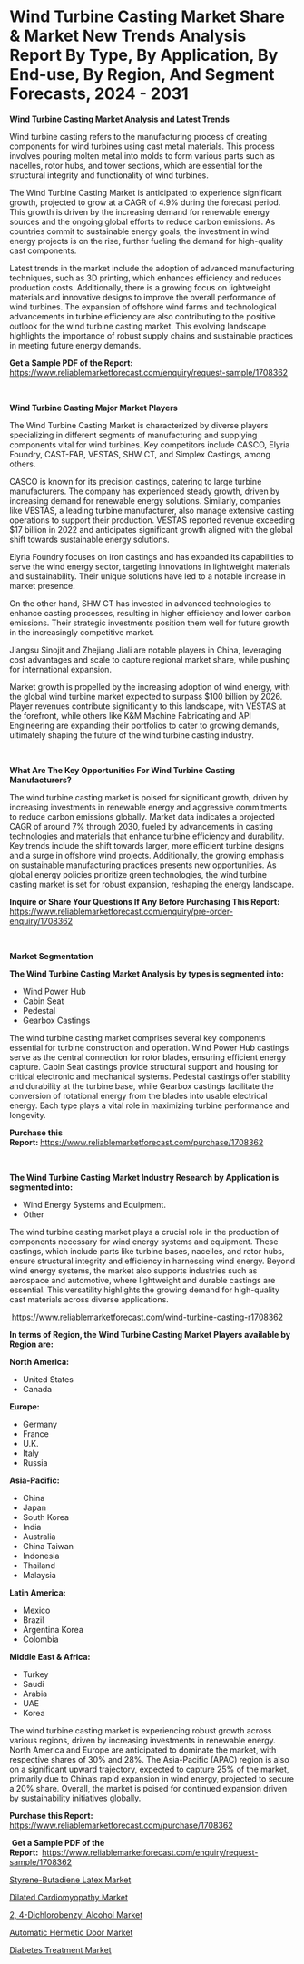<p><h1>Wind Turbine Casting Market Share & Market New Trends Analysis Report By Type, By Application, By End-use, By Region, And Segment Forecasts, 2024 - 2031</h1></p><p><strong>Wind Turbine Casting Market Analysis and Latest Trends</strong></p>
<p><p>Wind turbine casting refers to the manufacturing process of creating components for wind turbines using cast metal materials. This process involves pouring molten metal into molds to form various parts such as nacelles, rotor hubs, and tower sections, which are essential for the structural integrity and functionality of wind turbines.</p><p>The Wind Turbine Casting Market is anticipated to experience significant growth, projected to grow at a CAGR of 4.9% during the forecast period. This growth is driven by the increasing demand for renewable energy sources and the ongoing global efforts to reduce carbon emissions. As countries commit to sustainable energy goals, the investment in wind energy projects is on the rise, further fueling the demand for high-quality cast components.</p><p>Latest trends in the market include the adoption of advanced manufacturing techniques, such as 3D printing, which enhances efficiency and reduces production costs. Additionally, there is a growing focus on lightweight materials and innovative designs to improve the overall performance of wind turbines. The expansion of offshore wind farms and technological advancements in turbine efficiency are also contributing to the positive outlook for the wind turbine casting market. This evolving landscape highlights the importance of robust supply chains and sustainable practices in meeting future energy demands.</p></p>
<p><strong>Get a Sample PDF of the Report:&nbsp;</strong> <a href="https://www.reliablemarketforecast.com/enquiry/request-sample/1708362?utm_campaign=1140&utm_medium=2&utm_source=Github&utm_content=ia&utm_term=21102024&utm_id=wind-turbine-casting">https://www.reliablemarketforecast.com/enquiry/request-sample/1708362</a></p>
<p>&nbsp;</p>
<p><strong>Wind Turbine Casting Major Market Players</strong></p>
<p><p>The Wind Turbine Casting Market is characterized by diverse players specializing in different segments of manufacturing and supplying components vital for wind turbines. Key competitors include CASCO, Elyria Foundry, CAST-FAB, VESTAS, SHW CT, and Simplex Castings, among others. </p><p>CASCO is known for its precision castings, catering to large turbine manufacturers. The company has experienced steady growth, driven by increasing demand for renewable energy solutions. Similarly, companies like VESTAS, a leading turbine manufacturer, also manage extensive casting operations to support their production. VESTAS reported revenue exceeding $17 billion in 2022 and anticipates significant growth aligned with the global shift towards sustainable energy solutions.</p><p>Elyria Foundry focuses on iron castings and has expanded its capabilities to serve the wind energy sector, targeting innovations in lightweight materials and sustainability. Their unique solutions have led to a notable increase in market presence.</p><p>On the other hand, SHW CT has invested in advanced technologies to enhance casting processes, resulting in higher efficiency and lower carbon emissions. Their strategic investments position them well for future growth in the increasingly competitive market.</p><p>Jiangsu Sinojit and Zhejiang Jiali are notable players in China, leveraging cost advantages and scale to capture regional market share, while pushing for international expansion. </p><p>Market growth is propelled by the increasing adoption of wind energy, with the global wind turbine market expected to surpass $100 billion by 2026. Player revenues contribute significantly to this landscape, with VESTAS at the forefront, while others like K&M Machine Fabricating and API Engineering are expanding their portfolios to cater to growing demands, ultimately shaping the future of the wind turbine casting industry.</p></p>
<p>&nbsp;</p>
<p><strong>What Are The Key Opportunities For Wind Turbine Casting Manufacturers?</strong></p>
<p><p>The wind turbine casting market is poised for significant growth, driven by increasing investments in renewable energy and aggressive commitments to reduce carbon emissions globally. Market data indicates a projected CAGR of around 7% through 2030, fueled by advancements in casting technologies and materials that enhance turbine efficiency and durability. Key trends include the shift towards larger, more efficient turbine designs and a surge in offshore wind projects. Additionally, the growing emphasis on sustainable manufacturing practices presents new opportunities. As global energy policies prioritize green technologies, the wind turbine casting market is set for robust expansion, reshaping the energy landscape.</p></p>
<p><strong>Inquire or Share Your Questions If Any Before Purchasing This Report:</strong> <a href="https://www.reliablemarketforecast.com/enquiry/pre-order-enquiry/1708362?utm_campaign=1140&utm_medium=2&utm_source=Github&utm_content=ia&utm_term=21102024&utm_id=wind-turbine-casting">https://www.reliablemarketforecast.com/enquiry/pre-order-enquiry/1708362</a></p>
<p>&nbsp;</p>
<p><strong>Market Segmentation</strong></p>
<p><strong>The Wind Turbine Casting Market Analysis by types is segmented into:</strong></p>
<p><ul><li>Wind Power Hub</li><li>Cabin Seat</li><li>Pedestal</li><li>Gearbox Castings</li></ul></p>
<p><p>The wind turbine casting market comprises several key components essential for turbine construction and operation. Wind Power Hub castings serve as the central connection for rotor blades, ensuring efficient energy capture. Cabin Seat castings provide structural support and housing for critical electronic and mechanical systems. Pedestal castings offer stability and durability at the turbine base, while Gearbox castings facilitate the conversion of rotational energy from the blades into usable electrical energy. Each type plays a vital role in maximizing turbine performance and longevity.</p></p>
<p><strong>Purchase this Report:&nbsp;</strong><a href="https://www.reliablemarketforecast.com/purchase/1708362?utm_campaign=1140&utm_medium=2&utm_source=Github&utm_content=ia&utm_term=21102024&utm_id=wind-turbine-casting">https://www.reliablemarketforecast.com/purchase/1708362</a></p>
<p>&nbsp;</p>
<p><strong>The Wind Turbine Casting Market Industry Research by Application is segmented into:</strong></p>
<p><ul><li>Wind Energy Systems and Equipment.</li><li>Other</li></ul></p>
<p><p>The wind turbine casting market plays a crucial role in the production of components necessary for wind energy systems and equipment. These castings, which include parts like turbine bases, nacelles, and rotor hubs, ensure structural integrity and efficiency in harnessing wind energy. Beyond wind energy systems, the market also supports industries such as aerospace and automotive, where lightweight and durable castings are essential. This versatility highlights the growing demand for high-quality cast materials across diverse applications.</p></p>
<p><a href="https://www.reliablemarketforecast.com/wind-turbine-casting-r1708362?utm_campaign=1140&utm_medium=2&utm_source=Github&utm_content=ia&utm_term=21102024&utm_id=wind-turbine-casting">&nbsp;https://www.reliablemarketforecast.com/wind-turbine-casting-r1708362</a></p>
<p><strong>In terms of Region, the Wind Turbine Casting Market Players available by Region are:</strong></p>
<p>
    <p> <strong> North America: </strong>
        <ul>
            <li>United States</li>
            <li>Canada</li>
        </ul>
        </p> 
    <p> <strong> Europe: </strong>
        <ul>
            <li>Germany</li>
            <li>France</li>
            <li>U.K.</li>
            <li>Italy</li>
            <li>Russia</li>
        </ul>
        </p> 
    <p> <strong> Asia-Pacific: </strong>
        <ul>
            <li>China</li>
            <li>Japan</li>
            <li>South Korea</li>
            <li>India</li>
            <li>Australia</li>
            <li>China Taiwan</li>
            <li>Indonesia</li>
            <li>Thailand</li>
            <li>Malaysia</li>
        </ul>
        </p> 
    <p> <strong> Latin America: </strong>
        <ul>
            <li>Mexico</li>
            <li>Brazil</li>
            <li>Argentina Korea</li>
            <li>Colombia</li>
        </ul>
        </p> 
    <p> <strong> Middle East & Africa: </strong>
        <ul>
            <li>Turkey</li>
            <li>Saudi</li>
            <li>Arabia</li>
            <li>UAE</li>
            <li>Korea</li>
        </ul>
    </p>
    </p>
<p><p>The wind turbine casting market is experiencing robust growth across various regions, driven by increasing investments in renewable energy. North America and Europe are anticipated to dominate the market, with respective shares of 30% and 28%. The Asia-Pacific (APAC) region is also on a significant upward trajectory, expected to capture 25% of the market, primarily due to China’s rapid expansion in wind energy, projected to secure a 20% share. Overall, the market is poised for continued expansion driven by sustainability initiatives globally.</p></p>
<p><strong>Purchase this Report: </strong><a href="https://www.reliablemarketforecast.com/purchase/1708362?utm_campaign=1140&utm_medium=2&utm_source=Github&utm_content=ia&utm_term=21102024&utm_id=wind-turbine-casting">https://www.reliablemarketforecast.com/purchase/1708362</a></p>
<p>&nbsp;<strong>Get a Sample PDF of the Report:&nbsp;&nbsp;</strong><a href="https://www.reliablemarketforecast.com/enquiry/request-sample/1708362?utm_campaign=1140&utm_medium=2&utm_source=Github&utm_content=ia&utm_term=21102024&utm_id=wind-turbine-casting">https://www.reliablemarketforecast.com/enquiry/request-sample/1708362</a></p>
<p><strong></strong></p>
<p><p><a href="https://github.com/cairotmbrowne3cq/Market-Research-Report-List-1/blob/main/styrene-butadiene-latex-market.md?utm_campaign=1140&utm_medium=2&utm_source=Github&utm_content=ia&utm_term=21102024&utm_id=wind-turbine-casting">Styrene-Butadiene Latex Market</a></p><p><a href="https://www.linkedin.com/pulse/evolution-dilated-cardiomyopathy-market-key-shifts-from-ehn7c?utm_campaign=1140&utm_medium=2&utm_source=Github&utm_content=ia&utm_term=21102024&utm_id=wind-turbine-casting">Dilated Cardiomyopathy Market</a></p><p><a href="https://github.com/siennagx1ahafter/Market-Research-Report-List-1/blob/main/2-4-dichlorobenzyl-alcohol-market.md?utm_campaign=1140&utm_medium=2&utm_source=Github&utm_content=ia&utm_term=21102024&utm_id=wind-turbine-casting">2, 4-Dichlorobenzyl Alcohol Market</a></p><p><a href="https://issuu.com/reportprime-2/docs/automatic-hermetic-door-market-size_ac84ab4f8610f7?utm_campaign=1140&utm_medium=2&utm_source=Github&utm_content=ia&utm_term=21102024&utm_id=wind-turbine-casting">Automatic Hermetic Door Market</a></p><p><a href="https://www.linkedin.com/pulse/market-forecasting-change-global-diabetes-treatment-dynamics-6enfc?utm_campaign=1140&utm_medium=2&utm_source=Github&utm_content=ia&utm_term=21102024&utm_id=wind-turbine-casting">Diabetes Treatment Market</a></p></p>